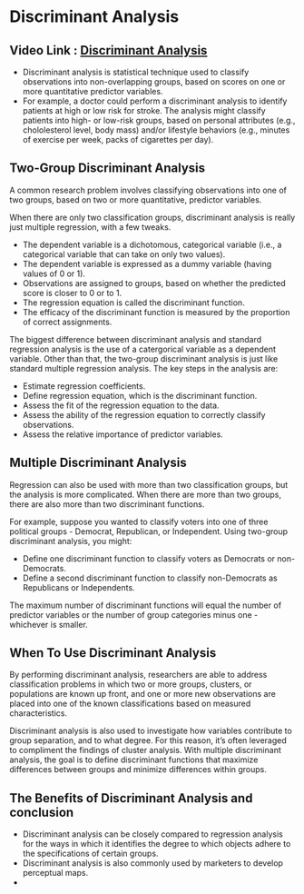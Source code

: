 # Discriminant Analysis

## Video Link : [Discriminant Analysis]()


- Discriminant analysis is statistical technique used to classify observations into non-overlapping groups, based on scores on one or more quantitative predictor variables.
- For example, a doctor could perform a discriminant analysis to identify patients at high or low risk for stroke. The analysis might classify patients into high- or low-risk groups, based on personal attributes (e.g., chololesterol level, body mass) and/or lifestyle behaviors (e.g., minutes of exercise per week, packs of cigarettes per day).

## Two-Group Discriminant Analysis
A common research problem involves classifying observations into one of two groups, based on two or more quantitative, predictor variables.

When there are only two classification groups, discriminant analysis is really just multiple regression, with a few tweaks.

- The dependent variable is a dichotomous, categorical variable (i.e., a categorical variable that can take on only two values).
- The dependent variable is expressed as a dummy variable (having values of 0 or 1).
- Observations are assigned to groups, based on whether the predicted score is closer to 0 or to 1.
- The regression equation is called the discriminant function.
- The efficacy of the discriminant function is measured by the proportion of correct assignments.

The biggest difference between discriminant analysis and standard regression analysis is the use of a catergorical variable as a dependent variable. Other than that, the two-group discriminant analysis is just like standard multiple regression analysis. The key steps in the analysis are:

- Estimate regression coefficients.
- Define regression equation, which is the discriminant function.
- Assess the fit of the regression equation to the data.
- Assess the ability of the regression equation to correctly classify observations.
- Assess the relative importance of predictor variables.


## Multiple Discriminant Analysis
Regression can also be used with more than two classification groups, but the analysis is more complicated. When there are more than two groups, there are also more than two discriminant functions.

For example, suppose you wanted to classify voters into one of three political groups - Democrat, Republican, or Independent. Using two-group discriminant analysis, you might:

- Define one discriminant function to classify voters as Democrats or non-Democrats.
- Define a second discriminant function to classify non-Democrats as Republicans or Independents.

The maximum number of discriminant functions will equal the number of predictor variables or the number of group categories minus one - whichever is smaller.


## When To Use Discriminant Analysis
By performing discriminant analysis, researchers are able to address classification problems in which two or more groups, clusters, or populations are known up front, and one or more new observations are placed into one of the known classifications based on measured characteristics. 

Discriminant analysis is also used to investigate how variables contribute to group separation, and to what degree. For this reason, it’s often leveraged to compliment the findings of cluster analysis.
With multiple discriminant analysis, the goal is to define discriminant functions that maximize differences between groups and minimize differences within groups. 


## The Benefits of Discriminant Analysis and conclusion

- Discriminant analysis can be closely compared to regression analysis for the ways in which it identifies the degree to which objects adhere to the specifications of certain groups.
- Discriminant analysis is also commonly used by marketers to develop perceptual maps.
- 


